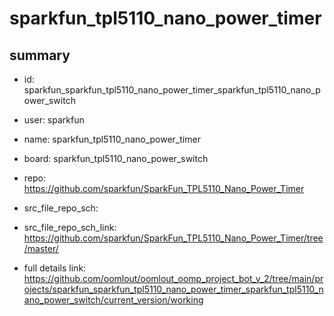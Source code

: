 # sparkfun_tpl5110_nano_power_timer
 
## summary 
* id: sparkfun_sparkfun_tpl5110_nano_power_timer_sparkfun_tpl5110_nano_power_switch
* user: sparkfun
* name: sparkfun_tpl5110_nano_power_timer
* board: sparkfun_tpl5110_nano_power_switch
* repo: https://github.com/sparkfun/SparkFun_TPL5110_Nano_Power_Timer



* src_file_repo_sch: 
* src_file_repo_sch_link: https://github.com/sparkfun/SparkFun_TPL5110_Nano_Power_Timer/tree/master/
* full details link: https://github.com/oomlout/oomlout_oomp_project_bot_v_2/tree/main/projects/sparkfun_sparkfun_tpl5110_nano_power_timer_sparkfun_tpl5110_nano_power_switch/current_version/working  







